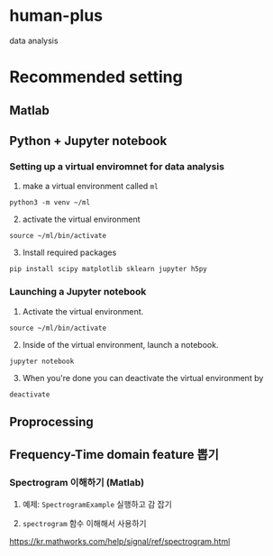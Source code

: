 # human-plus

data analysis


# Recommended setting

## Matlab
##  Python + Jupyter notebook
### Setting up a virtual enviromnet for data analysis

1. make a virtual environment called `ml`
```
python3 -m venv ~/ml
```

2. activate the virtual environment
```
source ~/ml/bin/activate
```

3. Install required packages 
```
pip install scipy matplotlib sklearn jupyter h5py
```

### Launching a Jupyter notebook

1. Activate the virtual environment.
```
source ~/ml/bin/activate
```

2. Inside of the virtual environment, launch a notebook.
```
jupyter notebook
```


3. When you're done you can deactivate the virtual environment by
```
deactivate
```

## Proprocessing 

## Frequency-Time domain feature 뽑기 

### Spectrogram 이해하기 (Matlab)

1. 예제: `SpectrogramExample` 실행하고  감 잡기


2. `spectrogram` 함수 이해해서 사용하기

https://kr.mathworks.com/help/signal/ref/spectrogram.html



